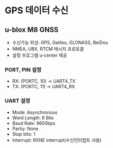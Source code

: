 # GPS 데이터 수신

## u-blox M8 GNSS
- 수신가능 위성: GPS, Galileo, GLONASS, BeiDou
- NMEA, UBX, RTCM 메시지 프로토콜
- 설정 프로그램 u-center 제공

### **PORT, PIN 설정**

- RX: (PORTC, 10) -> UART4_TX
- TX: (PORTC, 11) -> UART4_RX

### **UART 설정**
- Mode: Asynchronous
- Word Length: 8 Bits
- Baud Rate: 9600bps
- Parity: None
- Stop bits: 1
- Interrupt: RXNE interrupt(수신인터럽트 사용)
